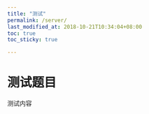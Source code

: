 ```yaml
---
title: "测试"
permalink: /server/
last_modified_at: 2018-10-21T10:34:04+08:00
toc: true
toc_sticky: true

---
```


# 测试题目

测试内容
